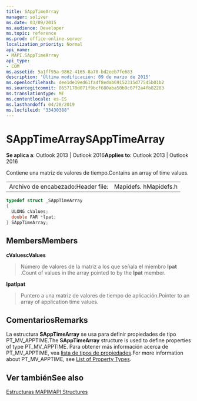 ```yaml
---
title: SAppTimeArray
manager: soliver
ms.date: 03/09/2015
ms.audience: Developer
ms.topic: reference
ms.prod: office-online-server
localization_priority: Normal
api_name:
- MAPI.SAppTimeArray
api_type:
- COM
ms.assetid: 5a1ff95a-9862-4165-8a70-bd2eeb7fe683
description: 'Última modificación: 09 de marzo de 2015'
ms.openlocfilehash: dee1de19ed61fa4f8edab69152315d77545b01b2
ms.sourcegitcommit: 8657170d071f9bcf680aba50b9c07f2a4fb82283
ms.translationtype: MT
ms.contentlocale: es-ES
ms.lasthandoff: 04/28/2019
ms.locfileid: "33430388"
---
```

# <a name="sapptimearray"></a><span data-ttu-id="f53e8-103">SAppTimeArray</span><span class="sxs-lookup"><span data-stu-id="f53e8-103">SAppTimeArray</span></span>

  
  
<span data-ttu-id="f53e8-104">**Se aplica a**: Outlook 2013 | Outlook 2016</span><span class="sxs-lookup"><span data-stu-id="f53e8-104">**Applies to**: Outlook 2013 | Outlook 2016</span></span> 
  
<span data-ttu-id="f53e8-105">Contiene una matriz de valores de tiempo.</span><span class="sxs-lookup"><span data-stu-id="f53e8-105">Contains an array of time values.</span></span>
  
|||
|:-----|:-----|
|<span data-ttu-id="f53e8-106">Archivo de encabezado:</span><span class="sxs-lookup"><span data-stu-id="f53e8-106">Header file:</span></span>  <br/> |<span data-ttu-id="f53e8-107">Mapidefs. h</span><span class="sxs-lookup"><span data-stu-id="f53e8-107">Mapidefs.h</span></span>  <br/> |
   
```cpp
typedef struct _SAppTimeArray
{
  ULONG cValues;
  double FAR *lpat;
} SAppTimeArray;

```

## <a name="members"></a><span data-ttu-id="f53e8-108">Members</span><span class="sxs-lookup"><span data-stu-id="f53e8-108">Members</span></span>

 <span data-ttu-id="f53e8-109">**cValues**</span><span class="sxs-lookup"><span data-stu-id="f53e8-109">**cValues**</span></span>
  
> <span data-ttu-id="f53e8-110">Número de valores de la matriz a los que señala el miembro **lpat** .</span><span class="sxs-lookup"><span data-stu-id="f53e8-110">Count of values in the array pointed to by the **lpat** member.</span></span> 
    
 <span data-ttu-id="f53e8-111">**lpat**</span><span class="sxs-lookup"><span data-stu-id="f53e8-111">**lpat**</span></span>
  
> <span data-ttu-id="f53e8-112">Puntero a una matriz de valores de tiempo de aplicación.</span><span class="sxs-lookup"><span data-stu-id="f53e8-112">Pointer to an array of application time values.</span></span> 
    
## <a name="remarks"></a><span data-ttu-id="f53e8-113">Comentarios</span><span class="sxs-lookup"><span data-stu-id="f53e8-113">Remarks</span></span>

<span data-ttu-id="f53e8-114">La estructura **SAppTimeArray** se usa para definir propiedades de tipo PT_MV_APPTIME.</span><span class="sxs-lookup"><span data-stu-id="f53e8-114">The **SAppTimeArray** structure is used to define properties of type PT_MV_APPTIME.</span></span> <span data-ttu-id="f53e8-115">Para obtener más información acerca de PT_MV_APPTIME, vea [lista de tipos de propiedades](property-types.md).</span><span class="sxs-lookup"><span data-stu-id="f53e8-115">For more information about PT_MV_APPTIME, see [List of Property Types](property-types.md).</span></span>
  
## <a name="see-also"></a><span data-ttu-id="f53e8-116">Ver también</span><span class="sxs-lookup"><span data-stu-id="f53e8-116">See also</span></span>



[<span data-ttu-id="f53e8-117">Estructuras MAPI</span><span class="sxs-lookup"><span data-stu-id="f53e8-117">MAPI Structures</span></span>](mapi-structures.md)

